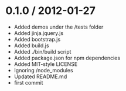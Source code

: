 0.1.0 / 2012-01-27
==================

  * Added demos under the /tests folder
  * Added jinja.jquery.js
  * Added bootstrap.js
  * Added build.js
  * Added ./bin/build script
  * Added package.json for npm dependencies
  * Added MIT-style LICENSE
  * Ignoring /node_modules
  * Updated README.md
  * first commit
